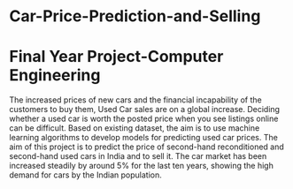 # Car-Price-Prediction-and-Selling
# Final Year Project-Computer Engineering

The increased prices of new cars and the financial incapability of the customers to buy them, Used Car sales are on a global increase.
Deciding whether a used car is worth the posted price when you see listings online can be difficult.
Based on existing dataset, the aim is to use machine learning algorithms to develop models for predicting used car prices.
The aim of this project is to predict the price of second-hand reconditioned and second-hand used cars in India and to sell it.
The car market has been increased steadily by around 5% for the last ten years, showing the high demand for cars by the Indian population.



